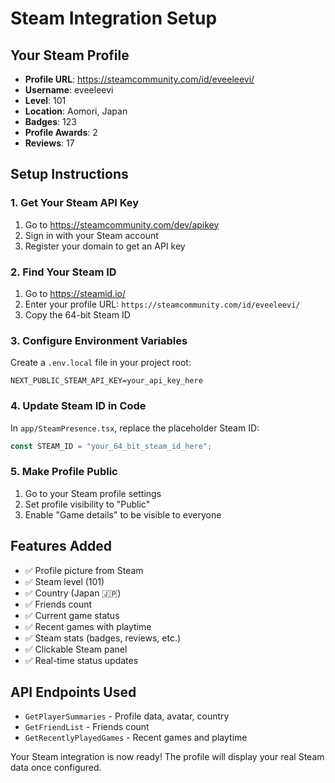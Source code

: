 # Steam Integration Setup

## Your Steam Profile
- **Profile URL**: https://steamcommunity.com/id/eveeleevi/
- **Username**: eveeleevi
- **Level**: 101
- **Location**: Aomori, Japan
- **Badges**: 123
- **Profile Awards**: 2
- **Reviews**: 17

## Setup Instructions

### 1. Get Your Steam API Key
1. Go to https://steamcommunity.com/dev/apikey
2. Sign in with your Steam account
3. Register your domain to get an API key

### 2. Find Your Steam ID
1. Go to https://steamid.io/
2. Enter your profile URL: `https://steamcommunity.com/id/eveeleevi/`
3. Copy the 64-bit Steam ID

### 3. Configure Environment Variables
Create a `.env.local` file in your project root:

```env
NEXT_PUBLIC_STEAM_API_KEY=your_api_key_here
```

### 4. Update Steam ID in Code
In `app/SteamPresence.tsx`, replace the placeholder Steam ID:
```typescript
const STEAM_ID = "your_64_bit_steam_id_here";
```

### 5. Make Profile Public
1. Go to your Steam profile settings
2. Set profile visibility to "Public"
3. Enable "Game details" to be visible to everyone

## Features Added
- ✅ Profile picture from Steam
- ✅ Steam level (101)
- ✅ Country (Japan 🇯🇵)
- ✅ Friends count
- ✅ Current game status
- ✅ Recent games with playtime
- ✅ Steam stats (badges, reviews, etc.)
- ✅ Clickable Steam panel
- ✅ Real-time status updates

## API Endpoints Used
- `GetPlayerSummaries` - Profile data, avatar, country
- `GetFriendList` - Friends count
- `GetRecentlyPlayedGames` - Recent games and playtime

Your Steam integration is now ready! The profile will display your real Steam data once configured.


